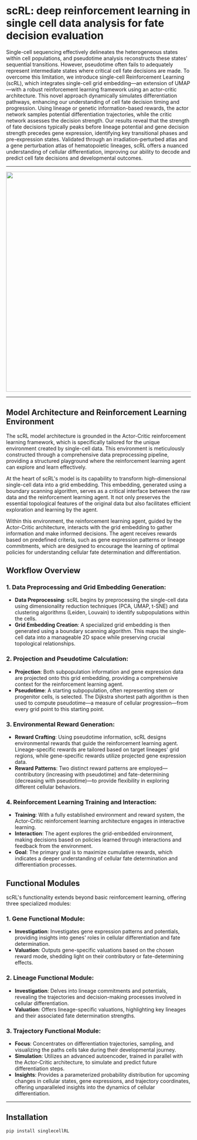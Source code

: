 # **scRL: deep reinforcement learning in single cell data analysis for fate decision evaluation**

Single-cell sequencing effectively delineates the heterogeneous states within cell populations, and pseudotime analysis reconstructs these states' sequential transitions. However, pseudotime often fails to adequately represent intermediate states where critical cell fate decisions are made. To overcome this limitation, we introduce single-cell Reinforcement Learning (scRL), which integrates single-cell grid embedding—an extension of UMAP—with a robust reinforcement learning framework using an actor-critic architecture. This novel approach dynamically simulates differentiation pathways, enhancing our understanding of cell fate decision timing and progression. Using lineage or genetic information-based rewards, the actor network samples potential differentiation trajectories, while the critic network assesses the decision strength. Our results reveal that the strength of fate decisions typically peaks before lineage potential and gene decision strength precedes gene expression, identifying key transitional phases and pre-expression states. Validated through an irradiation-perturbed atlas and a gene perturbation atlas of hematopoietic lineages, scRL offers a nuanced understanding of cellular differentiation, improving our ability to decode and predict cell fate decisions and developmental outcomes.

------------------------------------------------------------------------

<img src="docs/source/_static/Pattern.png" width="600" align="middle"/>

------------------------------------------------------------------------

## **Model Architecture and Reinforcement Learning Environment**

The scRL model architecture is grounded in the Actor-Critic reinforcement learning framework, which is specifically tailored for the unique environment created by single-cell data. This environment is meticulously constructed through a comprehensive data preprocessing pipeline, providing a structured playground where the reinforcement learning agent can explore and learn effectively.

At the heart of scRL's model is its capability to transform high-dimensional single-cell data into a grid embedding. This embedding, generated using a boundary scanning algorithm, serves as a critical interface between the raw data and the reinforcement learning agent. It not only preserves the essential topological features of the original data but also facilitates efficient exploration and learning by the agent.

Within this environment, the reinforcement learning agent, guided by the Actor-Critic architecture, interacts with the grid embedding to gather information and make informed decisions. The agent receives rewards based on predefined criteria, such as gene expression patterns or lineage commitments, which are designed to encourage the learning of optimal policies for understanding cellular fate determination and differentiation.

## **Workflow Overview**

### 1. **Data Preprocessing and Grid Embedding Generation**:

-   **Data Preprocessing**: scRL begins by preprocessing the single-cell data using dimensionality reduction techniques (PCA, UMAP, t-SNE) and clustering algorithms (Leiden, Louvain) to identify subpopulations within the cells.
-   **Grid Embedding Creation**: A specialized grid embedding is then generated using a boundary scanning algorithm. This maps the single-cell data into a manageable 2D space while preserving crucial topological relationships.

### 2. **Projection and Pseudotime Calculation**:

-   **Projection**: Both subpopulation information and gene expression data are projected onto this grid embedding, providing a comprehensive context for the reinforcement learning agent.
-   **Pseudotime**: A starting subpopulation, often representing stem or progenitor cells, is selected. The Dijkstra shortest path algorithm is then used to compute pseudotime—a measure of cellular progression—from every grid point to this starting point.

### 3. **Environmental Reward Generation**:

-   **Reward Crafting**: Using pseudotime information, scRL designs environmental rewards that guide the reinforcement learning agent. Lineage-specific rewards are tailored based on target lineages' grid regions, while gene-specific rewards utilize projected gene expression data.
-   **Reward Patterns**: Two distinct reward patterns are employed—contributory (increasing with pseudotime) and fate-determining (decreasing with pseudotime)—to provide flexibility in exploring different cellular behaviors.

### 4. **Reinforcement Learning Training and Interaction**:

-   **Training**: With a fully established environment and reward system, the Actor-Critic reinforcement learning architecture engages in interactive learning.
-   **Interaction**: The agent explores the grid-embedded environment, making decisions based on policies learned through interactions and feedback from the environment.
-   **Goal**: The primary goal is to maximize cumulative rewards, which indicates a deeper understanding of cellular fate determination and differentiation processes.

## **Functional Modules**

scRL's functionality extends beyond basic reinforcement learning, offering three specialized modules:

### 1. **Gene Functional Module**:

-   **Investigation**: Investigates gene expression patterns and potentials, providing insights into genes' roles in cellular differentiation and fate determination.
-   **Valuation**: Outputs gene-specific valuations based on the chosen reward mode, shedding light on their contributory or fate-determining effects.

### 2. **Lineage Functional Module**:

-   **Investigation**: Delves into lineage commitments and potentials, revealing the trajectories and decision-making processes involved in cellular differentiation.
-   **Valuation**: Offers lineage-specific valuations, highlighting key lineages and their associated fate determination strengths.

### 3. **Trajectory Functional Module**:

-   **Focus**: Concentrates on differentiation trajectories, sampling, and visualizing the paths cells take during their developmental journey.
-   **Simulation**: Utilizes an advanced autoencoder, trained in parallel with the Actor-Critic architecture, to simulate and predict future differentiation steps.
-   **Insights**: Provides a parameterized probability distribution for upcoming changes in cellular states, gene expressions, and trajectory coordinates, offering unparalleled insights into the dynamics of cellular differentiation.

------------------------------------------------------------------------

## **Installation**

``` bash
pip install singlecellRL
```
